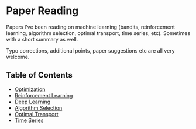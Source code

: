 # Paper Reading
Papers I've been reading on machine learning (bandits, reinforcement learning, algorithm selection, optimal transport, time series, etc). Sometimes with a short summary as well.

Typo corrections, additional points, paper suggestions etc are all very welcome.

## Table of Contents

- [Optimization](https://github.com/xuedong/paper-reading/blob/master/Optimization.md)
- [Reinforcement Learning](https://github.com/xuedong/paper-reading/blob/master/Reinforcement%20Learning.md)
- [Deep Learning](https://github.com/xuedong/paper-reading/blob/master/Deep%20Learning.md)
- [Algorithm Selection](https://github.com/xuedong/paper-reading/blob/master/Algorithm%20Selection.md)
- [Optimal Transport](https://github.com/xuedong/paper-reading/blob/master/Optimal%20Transport.md)
- [Time Series](https://github.com/xuedong/paper-reading/blob/master/Time%20Series.md)
